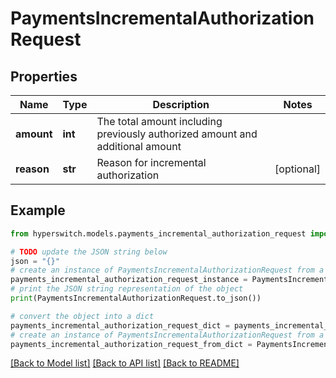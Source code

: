 # PaymentsIncrementalAuthorizationRequest


## Properties

Name | Type | Description | Notes
------------ | ------------- | ------------- | -------------
**amount** | **int** | The total amount including previously authorized amount and additional amount | 
**reason** | **str** | Reason for incremental authorization | [optional] 

## Example

```python
from hyperswitch.models.payments_incremental_authorization_request import PaymentsIncrementalAuthorizationRequest

# TODO update the JSON string below
json = "{}"
# create an instance of PaymentsIncrementalAuthorizationRequest from a JSON string
payments_incremental_authorization_request_instance = PaymentsIncrementalAuthorizationRequest.from_json(json)
# print the JSON string representation of the object
print(PaymentsIncrementalAuthorizationRequest.to_json())

# convert the object into a dict
payments_incremental_authorization_request_dict = payments_incremental_authorization_request_instance.to_dict()
# create an instance of PaymentsIncrementalAuthorizationRequest from a dict
payments_incremental_authorization_request_from_dict = PaymentsIncrementalAuthorizationRequest.from_dict(payments_incremental_authorization_request_dict)
```
[[Back to Model list]](../README.md#documentation-for-models) [[Back to API list]](../README.md#documentation-for-api-endpoints) [[Back to README]](../README.md)


